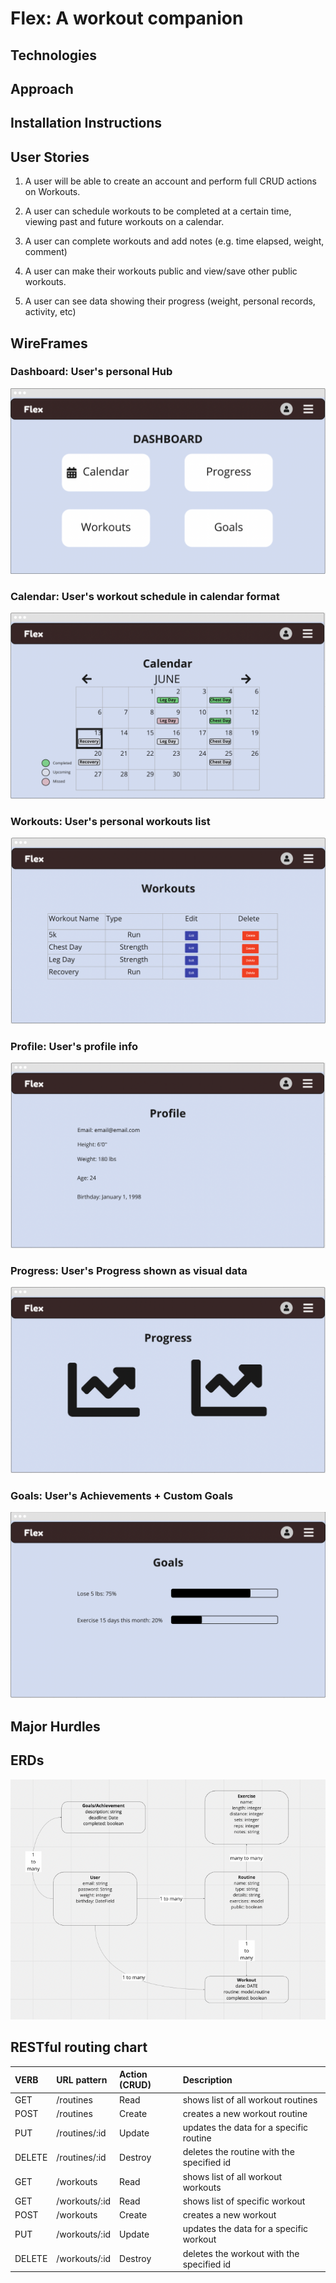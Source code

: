 # Flex: A workout companion

## Technologies


## Approach

## Installation Instructions

## User Stories

1. A user will be able to create an account and perform full CRUD actions on Workouts.

1. A user can schedule workouts to be completed at a certain time, viewing past and future workouts on a calendar.

1. A user can complete workouts and add notes (e.g. time elapsed, weight, comment)

1. A user can make their workouts public and view/save other public workouts. 

1. A user can see data showing their progress (weight, personal records, activity, etc)

## WireFrames
### Dashboard: User's personal Hub
![](./wireframes/Dashboard.png)
### Calendar: User's workout schedule in calendar format
![](./wireframes/Calendar.png)
### Workouts: User's personal workouts list
![](./wireframes/Workouts.png)
### Profile: User's profile info
![](./wireframes/Profile.png)
### Progress: User's Progress shown as visual data
![](./wireframes/Progress.png)
### Goals: User's Achievements + Custom Goals
![](./wireframes/Goals.png)
## Major Hurdles

## ERDs

![](./wireframes/ERD.png)

## RESTful routing chart

| VERB | URL pattern | Action \(CRUD\) | Description |
| :--- | :--- | :--- | :--- |
| GET | /routines | Read   | shows list of all workout routines |
| POST | /routines | Create  | creates a new workout routine |
| PUT | /routines/:id | Update | updates the data for a specific routine|
| DELETE | /routines/:id | Destroy | deletes the routine with the specified id|
| GET | /workouts | Read   | shows list of all workout workouts |
| GET | /workouts/:id | Read   | shows list of specific workout  |
| POST | /workouts | Create  | creates a new workout |
| PUT | /workouts/:id | Update | updates the data for a specific workout|
| DELETE | /workouts/:id | Destroy | deletes the workout with the specified id|